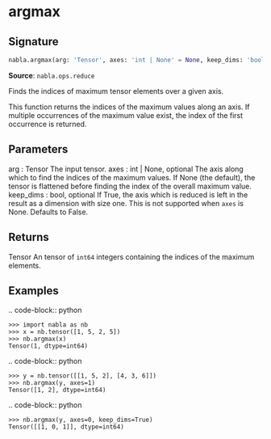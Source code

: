 # argmax

## Signature

```python
nabla.argmax(arg: 'Tensor', axes: 'int | None' = None, keep_dims: 'bool' = False) -> 'Tensor'
```

**Source**: `nabla.ops.reduce`

Finds the indices of maximum tensor elements over a given axis.

This function returns the indices of the maximum values along an axis. If
multiple occurrences of the maximum value exist, the index of the first
occurrence is returned.

Parameters
----------
arg : Tensor
    The input tensor.
axes : int | None, optional
    The axis along which to find the indices of the maximum values. If
    None (the default), the tensor is flattened before finding the index
    of the overall maximum value.
keep_dims : bool, optional
    If True, the axis which is reduced is left in the result as a
    dimension with size one. This is not supported when `axes` is None.
    Defaults to False.

Returns
-------
Tensor
    An tensor of `int64` integers containing the indices of the maximum
    elements.

Examples
--------

.. code-block:: python

    >>> import nabla as nb
    >>> x = nb.tensor([1, 5, 2, 5])
    >>> nb.argmax(x)
    Tensor(1, dtype=int64)


.. code-block:: python

    >>> y = nb.tensor([[1, 5, 2], [4, 3, 6]])
    >>> nb.argmax(y, axes=1)
    Tensor([1, 2], dtype=int64)


.. code-block:: python

    >>> nb.argmax(y, axes=0, keep_dims=True)
    Tensor([[1, 0, 1]], dtype=int64)

